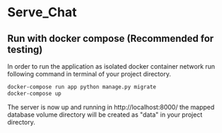 # Serve_Chat
## Run with docker compose (Recommended for testing)
In order to run the application as isolated docker container network run following command in terminal of your project directory.
```cmd
docker-compose run app python manage.py migrate
docker-compose up
```
The server is now up and running in http://localhost:8000/
the mapped database volume directory will be created as "data" in your project directory.